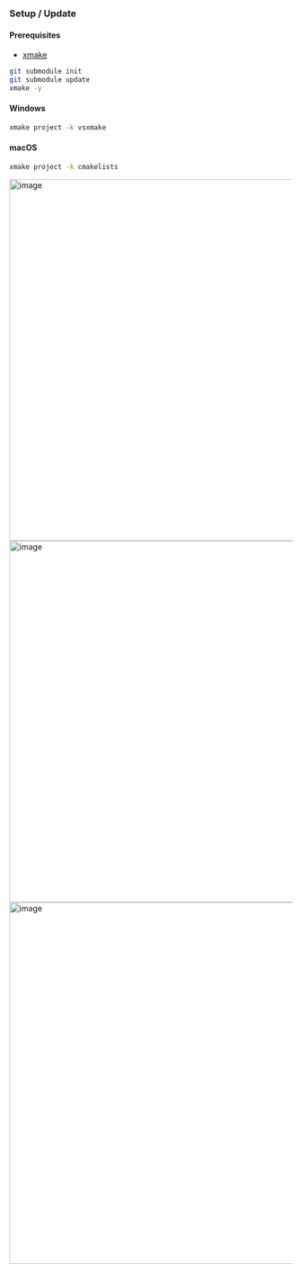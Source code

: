 ### Setup / Update
#### Prerequisites
- [xmake](https://xmake.io/#/guide/installation)
```bash
git submodule init
git submodule update
xmake -y
```
#### Windows
```bash
xmake project -k vsxmake
```
#### macOS
```bash
xmake project -k cmakelists
```

<img width="643" alt="image" src="https://github.com/AlexDicy/DicyEngine/assets/11839341/36d1367e-a957-4aae-805f-1299eda8dbb1">

<img width="643" alt="image" src="https://github.com/AlexDicy/DicyEngine/assets/11839341/e0b67f06-ac5a-43df-80b7-ed7b4c7e26a3">

<img width="643" alt="image" src="https://github.com/AlexDicy/DicyEngine/assets/11839341/e9ff1080-324e-4e20-a97e-62ba2d8fac59">
